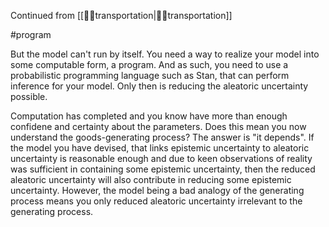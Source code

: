 Continued from [[🧠🌲transportation|🧠🌲transportation]]

#program

But the model can't run by itself. You need a way to realize your model into some computable form, a program. And as such, you need to use a probabilistic programming language such as Stan, that can perform inference for your model. Only then is reducing the aleatoric uncertainty possible.

Computation has completed and you know have more than enough confidene and certainty about the parameters. Does this mean you now understand the goods-generating process? The answer is "it depends". If the model you have devised, that links epistemic uncertainty to aleatoric uncertainty is reasonable enough and due to keen observations of reality was sufficient in containing some epistemic uncertainty, then the reduced aleatoric uncertainty will also contribute in reducing some epistemic uncertainty. However, the model being a bad analogy of the generating process means you only reduced aleatoric uncertainty irrelevant to the generating process.
